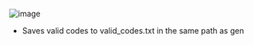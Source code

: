 ![image](https://github.com/Bt08s/Discord-Nitro-Generator/assets/68190921/e086a849-35e5-4200-8c1d-3c35c8e266c6)

* Saves valid codes to valid_codes.txt in the same path as gen
